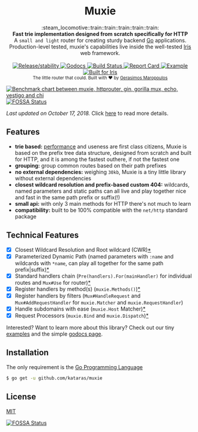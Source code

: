 <h1 align="center">Muxie</h1>

<div align="center">
  :steam_locomotive::train::train::train::train::train:
</div>
<div align="center">
  <strong>Fast trie implementation designed from scratch specifically for HTTP</strong>
</div>
<div align="center">
  A <code>small and light</code> router for creating sturdy backend <a href="https://golang.org" alt="Go Programming Language">Go</a> applications. Production-level tested, muxie's capabilities live inside the well-tested <a href="https://iris-go.com">Iris </a> web framework.
</div>

<br />

<div align="center">
  <!-- Release -->
  <a href="https://github.com/kataras/muxie/releases">
    <img src="https://img.shields.io/badge/release%20-v1.0.9-0077b3.svg?style=flat-squaree"
      alt="Release/stability" />
  </a>
  <!-- Godocs -->
  <a href="https://godoc.org/github.com/kataras/muxie">
    <img src="https://img.shields.io/badge/go-docs-teal.svg?style=flat-square"
      alt="Godocs" />
  </a>
  <!-- Build Status -->
  <a href="https://travis-ci.org/kataras/muxie">
    <img src="https://img.shields.io/travis/kataras/muxie/master.svg?style=flat-square"
      alt="Build Status" />
  </a>
  <!-- Report Card -->
  <a href="https://goreportcard.com/report/github.com/kataras/muxie">
    <img src="https://img.shields.io/badge/report%20card-a%2B-ff3333.svg?style=flat-square"
      alt="Report Card" />
  </a>
  <!-- Examples -->
  <a href="https://github.com/kataras/muxie/tree/master/_examples">
    <img src="https://img.shields.io/badge/learn%20by-examples-yellow.svg?style=flat-square"
      alt="Example" />
  </a>
  <!-- Built for Iris -->
  <a href="https://github.com/kataras/iris">
    <img src="https://img.shields.io/badge/built%20for-iris-0077b3.svg?style=flat-square"
      alt="Built for Iris" />
  </a>
</div>

<div align="center">
  <sub>The little router that could. Built with ❤︎ by
  <a href="https://twitter.com/MakisMaropoulos">Gerasimos Maropoulos</a>
</div>

[![Benchmark chart between muxie, httprouter, gin, gorilla mux, echo, vestigo and chi](_benchmarks/chart-17-oct-2018.png)](_benchmarks)
[![FOSSA Status](https://app.fossa.io/api/projects/git%2Bgithub.com%2Fkataras%2Fmuxie.svg?type=shield)](https://app.fossa.io/projects/git%2Bgithub.com%2Fkataras%2Fmuxie?ref=badge_shield)

_Last updated on October 17, 2018._ Click [here](_benchmarks/README.md) to read more details.

## Features

- __trie based:__ [performance](_benchmarks/README.md) and useness are first class citizens, Muxie is based on the prefix tree data structure, designed from scratch and built for HTTP, and it is among the fastest outhere, if not the fastest one
- __grouping:__ group common routes based on their path prefixes
- __no external dependencies:__ weighing `30kb`, Muxie is a tiny little library without external dependencies
- __closest wildcard resolution and prefix-based custom 404:__ wildcards, named parameters and static paths can all live and play together nice and fast in the same path prefix or suffix(!)
- __small api:__ with only 3 main methods for HTTP there's not much to learn
- __compatibility:__ built to be 100% compatible with the `net/http` standard package

## Technical Features

- [x] Closest Wildcard Resolution and Root wildcard (CWR)[*](_examples/3_root_wildcard_and_custom_404/main.go)
- [x] Parameterized Dynamic Path (named parameters with `:name` and wildcards with `*name`, can play all together for the same path prefix|suffix)[*](_examples/2_parameterized/main.go)
- [x] Standard handlers chain (`Pre(handlers).For(mainHandler)` for individual routes and `Mux#Use` for router)[*](_examples/6_middleware/main.go)
- [x] Register handlers by method(s) (`muxie.Methods()`)[*](_examples/7_by_methods/main.go)
- [x] Register handlers by filters (`Mux#HandleRequest` and `Mux#AddRequestHandler` for  `muxie.Matcher` and `muxie.RequestHandler`)
- [x] Handle subdomains with ease (`muxie.Host` Matcher)[*](_examples/9_subdomains_and_matchers)
- [x] Request Processors (`muxie.Bind` and `muxie.Dispatch`)[*](_examples/8_bind_req_send_resp)

Interested? Want to learn more about this library? Check out our tiny [examples](_examples) and the simple [godocs page](https://godoc.org/github.com/kataras/muxie).

## Installation

The only requirement is the [Go Programming Language](https://golang.org/dl/)

```sh
$ go get -u github.com/kataras/muxie
```

<!-- ## Philosophy

I believe that providing the right tools for the right job represents my best self
and I really enjoy writing small libraries and even frameworks that can be used and learnt by thousands like me.
I do it for the past two and a half years and I couldn't be more happy and proud for myself.

[Iris](https://github.com/kataras/iris) is a web backend framework for Go that is well-known in the Go community,
some of you hated it due to a "battle" between "competitors" followed by a single article written almost three years ago but the majority of you really love it so much that you recommend it to your co-workers, use it inside your companies, startups or your client's projects or even write your postgraduate dissertation based on your own experience with Iris. Both categories of fans
gave me enough reasons to continue and overcome myself day by day.

It was about the first days of September(2018) that I decided to start working on the next Iris release(version 11) and all job interviews postponed indefinitely.
If you have ever seen or hear about Iris, you already know that Iris is one of the fastest and easy-to-use frameworks, this is why it became so famous in so little time after all. 

A lot improvements were pushed over a month+ working full-time on Iris.
I have never seen a router or a framework supports so many patterns as the current Iris' internal router that is exposed by a beautiful API. However, I couldn't release it for the public yet, I felt that something was missing, I believed that I could do its router smarter and even faster(!) and that ate my guts. And then...in early October, after a lot of testing(and drinking) I found the missing part, it was that the routes' parameterized paths, wildcards and statics all-together for the same path prefix cannot play as fast as possible and good as they should, also I realised that the internal router's code was not the best ever written (it was written to be extremely fast and I didn't care about readability so much back then, when I finally made it to work faster than the rest I forgot to "prettify" it due to my excitement!)

Initially the `trie.go` and `node.go` were written for the Iris web framework's version 11 as you can understand by now, I believe that programming should be fun and not stressful, especially for new Gophers. So here we are, introducing a new autonomous Go-based mux(router) that it is light, fast and easy to use for all Gophers, not just for Iris users/developers.

The `kataras/muxie` repository contains the full source code of my trie implementation and the HTTP component(`muxie.NewMux()`) which is fully compatible with the `net/http` package. Users of this package are not limited on HTTP, they can use it to store and search simple key-value data into their programs (`muxie.NewTrie()`).


- The trie implementation is easy to read, and if it is not for you please send me a message to explain to you personally
- The API is simple, just three main methods and the two of them are the well-known `Handle` and `HandleFunc`, identically to the std package's `net/http#ServeMux`
- Implements a way to store parameters without touching the `*http.Request` and change the standard handler definition by introducing a new type such as a Context or slow the whole HTTP serve process because of it, look the `GetParam` function and the internal `paramsWriter` structure that it is created and used inside the `Mux#ServeHTTP`
- Besides the HTTP main functionality that this package offers, users should be able to use it for other things as well, the API is exposed as much as you walk through to
- Supports named parameters and wildcards of course
- Supports static path segments(parts, nodes) and named parameters and wildcards for the same path prefix without losing a bit of performance, unlike others that by-design they can't even do it

For the hesitants: There is a [public repository](https://github.com/kataras/trie-examples-to-remember-again) (previously private) that you can follow the whole process of coding and designing until the final result of `kataras/muxie`'s.

And... never forget to put some fun in your life ❤︎

Yours,<br />
Gerasimos Maropoulos ([@MakisMaropoulos](https://twitter.com/MakisMaropoulos)) -->

## License

[MIT](https://tldrlegal.com/license/mit-license)

[![FOSSA Status](https://app.fossa.io/api/projects/git%2Bgithub.com%2Fkataras%2Fmuxie.svg?type=large)](https://app.fossa.io/projects/git%2Bgithub.com%2Fkataras%2Fmuxie?ref=badge_large)